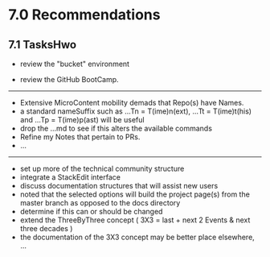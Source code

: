 # 7.0 Recommendations

## 7.1 TasksHwo

* review the "bucket" environment

* review the GitHub BootCamp.

<hr>

* Extensive MicroContent mobility demads that Repo(s) have Names.
* a standard nameSuffix such as ...Tn = T(ime)n(ext), ...Tt = T(ime)t(his) and ...Tp = T(ime)p(ast) will be useful
* drop the ...md to see if this alters the available commands
* Refine my Notes that pertain to PRs.
* ...

<hr>

* set up more of the technical community structure
* integrate a StackEdit interface
* discuss documentation structures that will assist new users
* noted that the selected options will build the project page(s) from the master branch as opposed to the docs directory
* determine if this can or should be changed
* extend the ThreeByThree concept ( 3X3 = last + next 2 Events & next three decades )
* the documentation of the 3X3 concept may be better place elsewhere,
...
